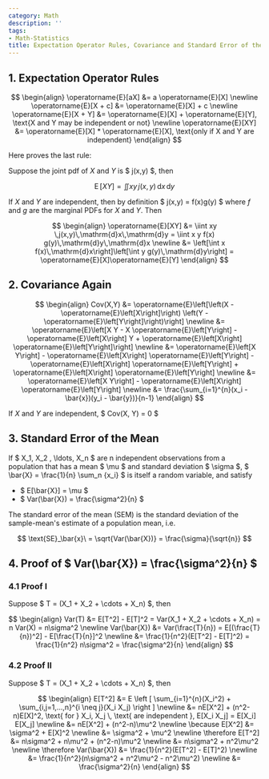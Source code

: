```yaml
---
category: Math
description: ''
tags:
- Math-Statistics
title: Expectation Operator Rules, Covariance and Standard Error of the Mean
---
```


## 1. Expectation Operator Rules

$$
\begin{align}
  \operatorname{E}[aX]    &= a \operatorname{E}[X] \newline
  \operatorname{E}[X + c] &=   \operatorname{E}[X] + c \newline
  \operatorname{E}[X + Y] &=   \operatorname{E}[X] + \operatorname{E}[Y], \text{X and Y may be independent or not} \newline
  \operatorname{E}[XY]    &= \operatorname{E}[X] * \operatorname{E}[X], \text{only if X and Y are independent}
\end{align}
$$

Here proves the last rule:  

Suppose the joint pdf of $X$ and $Y$ is $ j(x,y) $, then 

$$
\operatorname{E}[XY] = \iint xy \, j(x,y)\,\mathrm{d}x\,\mathrm{d}y
$$

If $X$ and $Y$ are independent, then by definition $ j(x,y) = f(x)g(y) $ where $f$ and $g$ are the marginal PDFs for $X$ and $Y$. Then 

$$
\begin{align}
  \operatorname{E}[XY]
    &= \iint xy \,j(x,y)\,\mathrm{d}x\,\mathrm{d}y = \iint x y f(x) g(y)\,\mathrm{d}y\,\mathrm{d}x \newline
    &= \left[\int x f(x)\,\mathrm{d}x\right]\left[\int y g(y)\,\mathrm{d}y\right] = \operatorname{E}[X]\operatorname{E}[Y]
\end{align}
$$

## 2. Covariance Again

$$
\begin{align}
	Cov(X,Y)
	&= \operatorname{E}\left[\left(X - \operatorname{E}\left[X\right]\right) \left(Y - \operatorname{E}\left[Y\right]\right)\right] \newline
	&= \operatorname{E}\left[X Y - X \operatorname{E}\left[Y\right] - \operatorname{E}\left[X\right] Y + \operatorname{E}\left[X\right] \operatorname{E}\left[Y\right]\right] \newline
	&= \operatorname{E}\left[X Y\right] - \operatorname{E}\left[X\right] \operatorname{E}\left[Y\right] - \operatorname{E}\left[X\right] \operatorname{E}\left[Y\right] + \operatorname{E}\left[X\right] \operatorname{E}\left[Y\right] \newline
	&= \operatorname{E}\left[X Y\right] - \operatorname{E}\left[X\right] \operatorname{E}\left[Y\right] \newline
	&= \frac{\sum_{i=1}^{n}(x_i - \bar{x})(y_i - \bar{y})}{n-1}
\end{align}
$$

If $X$ and $Y$ are independent, $ Cov(X, Y) = 0 $

## 3. Standard Error of the Mean

If $ X_1, X_2 , \ldots, X_n $ are n independent observations from a population that has a mean $ \mu $ and standard deviation $ \sigma $, $ \bar{X} = \frac{1}{n} \sum_n {x_i} $ is itself a random variable, and satisfy 

* $ E[\bar{X}] = \mu $
* $ Var(\bar{X}) = \frac{\sigma^2}{n} $

The standard error of the mean (SEM) is the standard deviation of the sample-mean's estimate of a population mean, i.e. 

$$
	\text{SE}_\bar{x}\ = \sqrt{Var(\bar{X})} = \frac{\sigma}{\sqrt{n}}
$$

## 4. Proof of $ Var(\bar{X}) = \frac{\sigma^2}{n} $

### 4.1 Proof I

Suppose $ T = (X_1 + X_2 + \cdots + X_n) $, then 

$$
\begin{align}
	Var(T) &= E[T^2] - E[T]^2 = Var(X_1 + X_2 + \cdots + X_n) = n Var(X) = n\sigma^2 \newline
	Var(\bar{X}) 
	&= Var(\frac{T}{n}) = E[(\frac{T}{n})^2] - E[\frac{T}{n}]^2 \newline
	&= \frac{1}{n^2}(E[T^2] - E[T]^2) = \frac{1}{n^2} n\sigma^2 = \frac{\sigma^2}{n}
\end{align}
$$

### 4.2 Proof II

Suppose $ T = (X_1 + X_2 + \cdots + X_n) $, then 

$$
\begin{align}
	E[T^2] 
		&= E \left [ \sum_{i=1}^{n}(X_i^2) + \sum_{i,j=1,...,n}^{i \neq j}(X_i X_j) \right ] \newline
		&= nE[X^2] + (n^2-n)E[X]^2, \text{ for } X_i, X_j \, \text{ are independent }, E[X_i X_j] = E[X_i] E[X_j] \newline
		&= nE[X^2] + (n^2-n)\mu^2 \newline
	\because E[X^2] 
		&= \sigma^2 + E[X]^2 \newline 
		&= \sigma^2 + \mu^2 \newline
	\therefore E[T^2] 
		&= n\sigma^2 + n\mu^2 + (n^2-n)\mu^2 \newline
		&= n\sigma^2 + n^2\mu^2 \newline
	\therefore Var(\bar{X}) 
		&= \frac{1}{n^2}(E[T^2] - E[T]^2) \newline
		&= \frac{1}{n^2}(n\sigma^2 + n^2\mu^2 - n^2\mu^2) \newline
		&= \frac{\sigma^2}{n}
\end{align}
$$